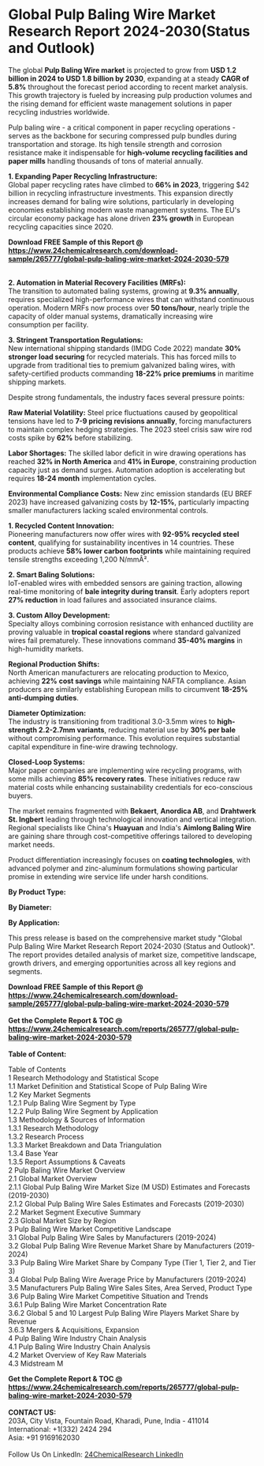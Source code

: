 <h1>Global Pulp Baling Wire Market Research Report 2024-2030(Status and Outlook)</h1><p>The global <strong>Pulp Baling Wire market</strong> is projected to grow from <strong>USD 1.2 billion in 2024 to USD 1.8 billion by 2030</strong>, expanding at a steady <strong>CAGR of 5.8%</strong> throughout the forecast period according to recent market analysis. This growth trajectory is fueled by increasing pulp production volumes and the rising demand for efficient waste management solutions in paper recycling industries worldwide.</p><p>Pulp baling wire - a critical component in paper recycling operations - serves as the backbone for securing compressed pulp bundles during transportation and storage. Its high tensile strength and corrosion resistance make it indispensable for <strong>high-volume recycling facilities and paper mills</strong> handling thousands of tons of material annually.</p><p><strong>1. Expanding Paper Recycling Infrastructure:</strong><br>
Global paper recycling rates have climbed to <strong>66% in 2023</strong>, triggering $42 billion in recycling infrastructure investments. This expansion directly increases demand for baling wire solutions, particularly in developing economies establishing modern waste management systems. The EU's circular economy package has alone driven <strong>23% growth</strong> in European recycling capacities since 2020.</p><div><b>Download FREE Sample of this Report @ 
            <a href="https://www.24chemicalresearch.com/download-sample/265777/global-pulp-baling-wire-market-2024-2030-579">
            https://www.24chemicalresearch.com/download-sample/265777/global-pulp-baling-wire-market-2024-2030-579</a></b></div><br><p><strong>2. Automation in Material Recovery Facilities (MRFs):</strong><br>
The transition to automated baling systems, growing at <strong>9.3% annually</strong>, requires specialized high-performance wires that can withstand continuous operation. Modern MRFs now process over <strong>50 tons/hour</strong>, nearly triple the capacity of older manual systems, dramatically increasing wire consumption per facility.</p><p><strong>3. Stringent Transportation Regulations:</strong><br>
New international shipping standards (IMDG Code 2022) mandate <strong>30% stronger load securing</strong> for recycled materials. This has forced mills to upgrade from traditional ties to premium galvanized baling wires, with safety-certified products commanding <strong>18-22% price premiums</strong> in maritime shipping markets.</p><p>Despite strong fundamentals, the industry faces several pressure points:</p><p><strong>Raw Material Volatility:</strong> Steel price fluctuations caused by geopolitical tensions have led to <strong>7-9 pricing revisions annually</strong>, forcing manufacturers to maintain complex hedging strategies. The 2023 steel crisis saw wire rod costs spike by <strong>62%</strong> before stabilizing.</p><p><strong>Labor Shortages:</strong> The skilled labor deficit in wire drawing operations has reached <strong>32% in North America</strong> and <strong>41% in Europe</strong>, constraining production capacity just as demand surges. Automation adoption is accelerating but requires <strong>18-24 month</strong> implementation cycles.</p><p><strong>Environmental Compliance Costs:</strong> New zinc emission standards (EU BREF 2023) have increased galvanizing costs by <strong>12-15%</strong>, particularly impacting smaller manufacturers lacking scaled environmental controls.</p><p><strong>1. Recycled Content Innovation:</strong><br>
Pioneering manufacturers now offer wires with <strong>92-95% recycled steel content</strong>, qualifying for sustainability incentives in 14 countries. These products achieve <strong>58% lower carbon footprints</strong> while maintaining required tensile strengths exceeding 1,200 N/mmÂ².</p><p><strong>2. Smart Baling Solutions:</strong><br>
IoT-enabled wires with embedded sensors are gaining traction, allowing real-time monitoring of <strong>bale integrity during transit</strong>. Early adopters report <strong>27% reduction</strong> in load failures and associated insurance claims.</p><p><strong>3. Custom Alloy Development:</strong><br>
Specialty alloys combining corrosion resistance with enhanced ductility are proving valuable in <strong>tropical coastal regions</strong> where standard galvanized wires fail prematurely. These innovations command <strong>35-40% margins</strong> in high-humidity markets.</p><p><strong>Regional Production Shifts:</strong><br>
	North American manufacturers are relocating production to Mexico, achieving <strong>22% cost savings</strong> while maintaining NAFTA compliance. Asian producers are similarly establishing European mills to circumvent <strong>18-25% anti-dumping duties</strong>.</p><p><strong>Diameter Optimization:</strong><br>
	The industry is transitioning from traditional 3.0-3.5mm wires to <strong>high-strength 2.2-2.7mm variants</strong>, reducing material use by <strong>30% per bale</strong> without compromising performance. This evolution requires substantial capital expenditure in fine-wire drawing technology.</p><p><strong>Closed-Loop Systems:</strong><br>
	Major paper companies are implementing wire recycling programs, with some mills achieving <strong>85% recovery rates</strong>. These initiatives reduce raw material costs while enhancing sustainability credentials for eco-conscious buyers.</p><p>The market remains fragmented with <strong>Bekaert</strong>, <strong>Anordica AB</strong>, and <strong>Drahtwerk St. Ingbert</strong> leading through technological innovation and vertical integration. Regional specialists like China's <strong>Huayuan</strong> and India's <strong>Aimlong Baling Wire</strong> are gaining share through cost-competitive offerings tailored to developing market needs.</p><p>Product differentiation increasingly focuses on <strong>coating technologies</strong>, with advanced polymer and zinc-aluminum formulations showing particular promise in extending wire service life under harsh conditions.</p><p><strong>By Product Type:</strong></p><p><strong>By Diameter:</strong></p><p><strong>By Application:</strong></p><p>This press release is based on the comprehensive market study "Global Pulp Baling Wire Market Research Report 2024-2030 (Status and Outlook)". The report provides detailed analysis of market size, competitive landscape, growth drivers, and emerging opportunities across all key regions and segments.</p><div><b>Download FREE Sample of this Report @ 
            <a href="https://www.24chemicalresearch.com/download-sample/265777/global-pulp-baling-wire-market-2024-2030-579">
            https://www.24chemicalresearch.com/download-sample/265777/global-pulp-baling-wire-market-2024-2030-579</a></b></div><br><div><b>Get the Complete Report & TOC @ 
            <a href="https://www.24chemicalresearch.com/reports/265777/global-pulp-baling-wire-market-2024-2030-579">
            https://www.24chemicalresearch.com/reports/265777/global-pulp-baling-wire-market-2024-2030-579</a></b></div><br>
            <b>Table of Content:</b><p>Table of Contents<br />
1 Research Methodology and Statistical Scope<br />
1.1 Market Definition and Statistical Scope of Pulp Baling Wire<br />
1.2 Key Market Segments<br />
1.2.1 Pulp Baling Wire Segment by Type<br />
1.2.2 Pulp Baling Wire Segment by Application<br />
1.3 Methodology & Sources of Information<br />
1.3.1 Research Methodology<br />
1.3.2 Research Process<br />
1.3.3 Market Breakdown and Data Triangulation<br />
1.3.4 Base Year<br />
1.3.5 Report Assumptions & Caveats<br />
2 Pulp Baling Wire Market Overview<br />
2.1 Global Market Overview<br />
2.1.1 Global Pulp Baling Wire Market Size (M USD) Estimates and Forecasts (2019-2030)<br />
2.1.2 Global Pulp Baling Wire Sales Estimates and Forecasts (2019-2030)<br />
2.2 Market Segment Executive Summary<br />
2.3 Global Market Size by Region<br />
3 Pulp Baling Wire Market Competitive Landscape<br />
3.1 Global Pulp Baling Wire Sales by Manufacturers (2019-2024)<br />
3.2 Global Pulp Baling Wire Revenue Market Share by Manufacturers (2019-2024)<br />
3.3 Pulp Baling Wire Market Share by Company Type (Tier 1, Tier 2, and Tier 3)<br />
3.4 Global Pulp Baling Wire Average Price by Manufacturers (2019-2024)<br />
3.5 Manufacturers Pulp Baling Wire Sales Sites, Area Served, Product Type<br />
3.6 Pulp Baling Wire Market Competitive Situation and Trends<br />
3.6.1 Pulp Baling Wire Market Concentration Rate<br />
3.6.2 Global 5 and 10 Largest Pulp Baling Wire Players Market Share by Revenue<br />
3.6.3 Mergers & Acquisitions, Expansion<br />
4 Pulp Baling Wire Industry Chain Analysis<br />
4.1 Pulp Baling Wire Industry Chain Analysis<br />
4.2 Market Overview of Key Raw Materials<br />
4.3 Midstream M</p><div><b>Get the Complete Report & TOC @ 
            <a href="https://www.24chemicalresearch.com/reports/265777/global-pulp-baling-wire-market-2024-2030-579">
            https://www.24chemicalresearch.com/reports/265777/global-pulp-baling-wire-market-2024-2030-579</a></b></div><br><b>CONTACT US:</b><br>
            203A, City Vista, Fountain Road, Kharadi, Pune, India - 411014<br>
            International: +1(332) 2424 294<br>
            Asia: +91 9169162030 <br><br>
            Follow Us On LinkedIn: <a href="https://www.linkedin.com/company/24chemicalresearch/">24ChemicalResearch LinkedIn</a>
